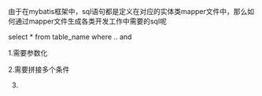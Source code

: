 由于在mybatis框架中，sql语句都是定义在对应的实体类mapper文件中，那么如何通过mapper文件生成各类开发工作中需要的sql呢


select * from table_name where .. and 

1.需要参数化

2.需要拼接多个条件

3.
